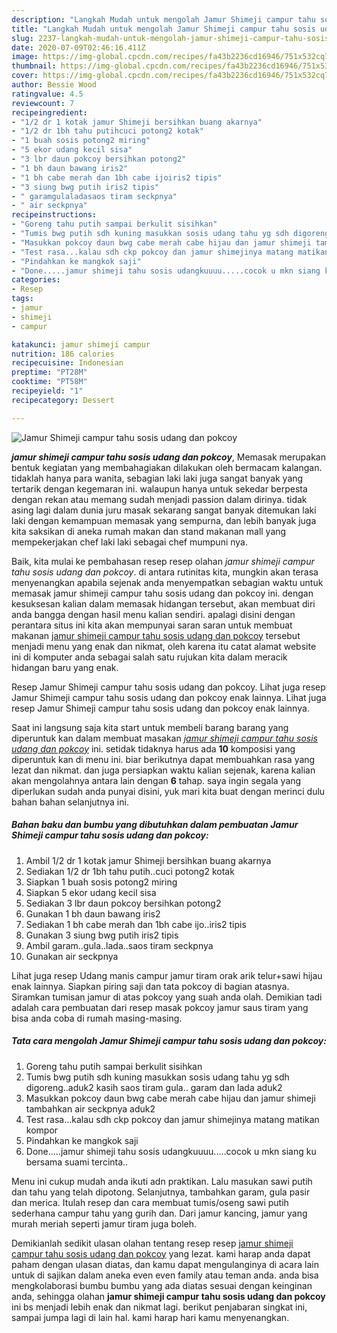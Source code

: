 ```yaml
---
description: "Langkah Mudah untuk mengolah Jamur Shimeji campur tahu sosis udang dan pokcoy Lezat"
title: "Langkah Mudah untuk mengolah Jamur Shimeji campur tahu sosis udang dan pokcoy Lezat"
slug: 2237-langkah-mudah-untuk-mengolah-jamur-shimeji-campur-tahu-sosis-udang-dan-pokcoy-lezat
date: 2020-07-09T02:46:16.411Z
image: https://img-global.cpcdn.com/recipes/fa43b2236cd16946/751x532cq70/jamur-shimeji-campur-tahu-sosis-udang-dan-pokcoy-foto-resep-utama.jpg
thumbnail: https://img-global.cpcdn.com/recipes/fa43b2236cd16946/751x532cq70/jamur-shimeji-campur-tahu-sosis-udang-dan-pokcoy-foto-resep-utama.jpg
cover: https://img-global.cpcdn.com/recipes/fa43b2236cd16946/751x532cq70/jamur-shimeji-campur-tahu-sosis-udang-dan-pokcoy-foto-resep-utama.jpg
author: Bessie Wood
ratingvalue: 4.5
reviewcount: 7
recipeingredient:
- "1/2 dr 1 kotak jamur Shimeji bersihkan buang akarnya"
- "1/2 dr 1bh tahu putihcuci potong2 kotak"
- "1 buah sosis potong2 miring"
- "5 ekor udang kecil sisa"
- "3 lbr daun pokcoy bersihkan potong2"
- "1 bh daun bawang iris2"
- "1 bh cabe merah dan 1bh cabe ijoiris2 tipis"
- "3 siung bwg putih iris2 tipis"
- " garamgulaladasaos tiram seckpnya"
- " air seckpnya"
recipeinstructions:
- "Goreng tahu putih sampai berkulit sisihkan"
- "Tumis bwg putih sdh kuning masukkan sosis udang tahu yg sdh digoreng..aduk2 kasih saos tiram gula.. garam dan lada aduk2"
- "Masukkan pokcoy daun bwg cabe merah cabe hijau dan jamur shimeji tambahkan air seckpnya aduk2"
- "Test rasa...kalau sdh ckp pokcoy dan jamur shimejinya matang matikan kompor"
- "Pindahkan ke mangkok saji"
- "Done.....jamur shimeji tahu sosis udangkuuuu.....cocok u mkn siang ku bersama suami tercinta.."
categories:
- Resep
tags:
- jamur
- shimeji
- campur

katakunci: jamur shimeji campur 
nutrition: 186 calories
recipecuisine: Indonesian
preptime: "PT28M"
cooktime: "PT58M"
recipeyield: "1"
recipecategory: Dessert

---
```



![Jamur Shimeji campur tahu sosis udang dan pokcoy](https://img-global.cpcdn.com/recipes/fa43b2236cd16946/751x532cq70/jamur-shimeji-campur-tahu-sosis-udang-dan-pokcoy-foto-resep-utama.jpg)

<b><i>jamur shimeji campur tahu sosis udang dan pokcoy</i></b>, Memasak merupakan bentuk kegiatan yang membahagiakan dilakukan oleh bermacam kalangan. tidaklah hanya para wanita, sebagian laki laki juga sangat banyak yang tertarik dengan kegemaran ini. walaupun hanya untuk sekedar berpesta dengan rekan atau memang sudah menjadi passion dalam dirinya. tidak asing lagi dalam dunia juru masak sekarang sangat banyak ditemukan laki laki dengan kemampuan memasak yang sempurna, dan lebih banyak juga kita saksikan di aneka rumah makan dan stand makanan mall yang mempekerjakan chef laki laki sebagai chef mumpuni nya.

Baik, kita mulai ke pembahasan resep resep olahan <i>jamur shimeji campur tahu sosis udang dan pokcoy</i>. di antara rutinitas kita, mungkin akan terasa menyenangkan apabila sejenak anda menyempatkan sebagian waktu untuk memasak jamur shimeji campur tahu sosis udang dan pokcoy ini. dengan kesuksesan kalian dalam memasak hidangan tersebut, akan membuat diri anda bangga dengan hasil menu kalian sendiri. apalagi disini dengan perantara situs ini kita akan mempunyai saran saran untuk membuat makanan <u>jamur shimeji campur tahu sosis udang dan pokcoy</u> tersebut menjadi menu yang enak dan nikmat, oleh karena itu catat alamat website ini di komputer anda sebagai salah satu rujukan kita dalam meracik hidangan baru yang enak.

Resep Jamur Shimeji campur tahu sosis udang dan pokcoy. Lihat juga resep Jamur Shimeji campur tahu sosis udang dan pokcoy enak lainnya. Lihat juga resep Jamur Shimeji campur tahu sosis udang dan pokcoy enak lainnya.


Saat ini langsung saja kita start untuk membeli barang barang yang diperuntuk kan dalam membuat masakan <u><i>jamur shimeji campur tahu sosis udang dan pokcoy</i></u> ini. setidak tidaknya harus ada <b>10</b> komposisi yang diperuntuk kan di menu ini. biar berikutnya dapat membuahkan rasa yang lezat dan nikmat. dan juga persiapkan waktu kalian sejenak, karena kalian akan mengolahnya antara lain dengan <b>6</b> tahap. saya ingin segala yang diperlukan sudah anda punyai disini, yuk mari kita buat dengan merinci dulu bahan bahan selanjutnya ini.

<!--inarticleads1-->

##### Bahan baku dan bumbu yang dibutuhkan dalam pembuatan Jamur Shimeji campur tahu sosis udang dan pokcoy:

1. Ambil 1/2 dr 1 kotak jamur Shimeji bersihkan buang akarnya
1. Sediakan 1/2 dr 1bh tahu putih..cuci potong2 kotak
1. Siapkan 1 buah sosis potong2 miring
1. Siapkan 5 ekor udang kecil sisa
1. Sediakan 3 lbr daun pokcoy bersihkan potong2
1. Gunakan 1 bh daun bawang iris2
1. Sediakan 1 bh cabe merah dan 1bh cabe ijo..iris2 tipis
1. Gunakan 3 siung bwg putih iris2 tipis
1. Ambil  garam..gula..lada..saos tiram seckpnya
1. Gunakan  air seckpnya


Lihat juga resep Udang manis campur jamur tiram orak arik telur+sawi hijau enak lainnya. Siapkan piring saji dan tata pokcoy di bagian atasnya. Siramkan tumisan jamur di atas pokcoy yang suah anda olah. Demikian tadi adalah cara pembuatan dari resep masak pokcoy jamur saus tiram yang bisa anda coba di rumah masing-masing. 

<!--inarticleads2-->

##### Tata cara mengolah Jamur Shimeji campur tahu sosis udang dan pokcoy:

1. Goreng tahu putih sampai berkulit sisihkan
1. Tumis bwg putih sdh kuning masukkan sosis udang tahu yg sdh digoreng..aduk2 kasih saos tiram gula.. garam dan lada aduk2
1. Masukkan pokcoy daun bwg cabe merah cabe hijau dan jamur shimeji tambahkan air seckpnya aduk2
1. Test rasa...kalau sdh ckp pokcoy dan jamur shimejinya matang matikan kompor
1. Pindahkan ke mangkok saji
1. Done.....jamur shimeji tahu sosis udangkuuuu.....cocok u mkn siang ku bersama suami tercinta..


Menu ini cukup mudah anda ikuti adn praktikan. Lalu masukan sawi putih dan tahu yang telah dipotong. Selanjutnya, tambahkan garam, gula pasir dan merica. Itulah resep dan cara membuat tumis/oseng sawi putih sederhana campur tahu yang gurih dan. Dari jamur kancing, jamur yang murah meriah seperti jamur tiram juga boleh. 

Demikianlah sedikit ulasan olahan tentang resep resep <u>jamur shimeji campur tahu sosis udang dan pokcoy</u> yang lezat. kami harap anda dapat paham dengan ulasan diatas, dan kamu dapat mengulanginya di acara lain untuk di sajikan dalam aneka even even family atau teman anda. anda bisa mengkolaborasi bumbu bumbu yang ada diatas sesuai dengan keinginan anda, sehingga olahan <b>jamur shimeji campur tahu sosis udang dan pokcoy</b> ini bs menjadi lebih enak dan nikmat lagi. berikut penjabaran singkat ini, sampai jumpa lagi di lain hal. kami harap hari kamu menyenangkan.
